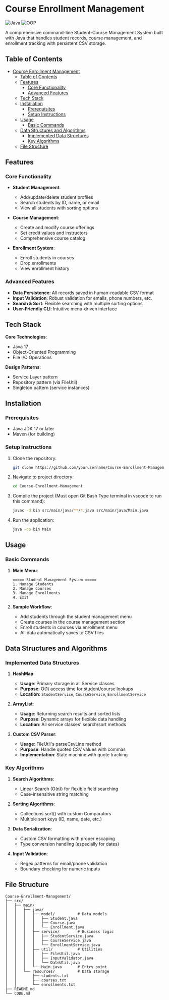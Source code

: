 # Course Enrollment Management

![Java](https://img.shields.io/badge/Java-17-blue)
![OOP](https://img.shields.io/badge/OOP-Design-success)

A comprehensive command-line Student-Course Management System built with Java that handles student records, course management, and enrollment tracking with persistent CSV storage.

## Table of Contents
- [Course Enrollment Management](#course-enrollment-management)
  - [Table of Contents](#table-of-contents)
  - [Features](#features)
    - [Core Functionality](#core-functionality)
    - [Advanced Features](#advanced-features)
  - [Tech Stack](#tech-stack)
  - [Installation](#installation)
    - [Prerequisites](#prerequisites)
    - [Setup Instructions](#setup-instructions)
  - [Usage](#usage)
    - [Basic Commands](#basic-commands)
  - [Data Structures and Algorithms](#data-structures-and-algorithms)
    - [Implemented Data Structures](#implemented-data-structures)
    - [Key Algorithms](#key-algorithms)
  - [File Structure](#file-structure)

## Features

### Core Functionality
- **Student Management**:
  - Add/update/delete student profiles
  - Search students by ID, name, or email
  - View all students with sorting options

- **Course Management**:
  - Create and modify course offerings
  - Set credit values and instructors
  - Comprehensive course catalog

- **Enrollment System**:
  - Enroll students in courses
  - Drop enrollments
  - View enrollment history

### Advanced Features
- **Data Persistence**: All records saved in human-readable CSV format
- **Input Validation**: Robust validation for emails, phone numbers, etc.
- **Search & Sort**: Flexible searching with multiple sorting options
- **User-Friendly CLI**: Intuitive menu-driven interface

## Tech Stack

**Core Technologies**:
- Java 17
- Object-Oriented Programming
- File I/O Operations

**Design Patterns**:
- Service Layer pattern
- Repository pattern (via FileUtil)
- Singleton pattern (service instances)

## Installation

### Prerequisites
- Java JDK 17 or later
- Maven (for building)

### Setup Instructions
1. Clone the repository:
   ```bash
   git clone https://github.com/yourusername/Course-Enrollment-Management.git
   ```

2. Navigate to project directory:
   ```bash
   cd Course-Enrollment-Management
   ```

3. Compile the project (Must open Git Bash Type terminal in vscode to run this command):  
   ```bash
   javac -d bin src/main/java/**/*.java src/main/java/Main.java
   ```

4. Run the application:
   ```bash
   java -cp bin Main
   ```

## Usage

### Basic Commands
1. **Main Menu**:
   ```
   ===== Student Management System =====
   1. Manage Students
   2. Manage Courses
   3. Manage Enrollments
   4. Exit
   ```

2. **Sample Workflow**:
   - Add students through the student management menu
   - Create courses in the course management section
   - Enroll students in courses via enrollment menu
   - All data automatically saves to CSV files

## Data Structures and Algorithms

### Implemented Data Structures

1. **HashMap**:
   - **Usage**: Primary storage in all Service classes
   - **Purpose**: O(1) access time for student/course lookups
   - **Location**: `StudentService`, `CourseService`, `EnrollmentService`

2. **ArrayList**:
   - **Usage**: Returning search results and sorted lists
   - **Purpose**: Dynamic arrays for flexible data handling
   - **Location**: All service classes' search/sort methods

3. **Custom CSV Parser**:
   - **Usage**: FileUtil's parseCsvLine method
   - **Purpose**: Handle quoted CSV values with commas
   - **Implementation**: State machine with quote tracking

### Key Algorithms

1. **Search Algorithms**:
   - Linear Search (O(n)) for flexible field searching
   - Case-insensitive string matching

2. **Sorting Algorithms**:
   - Collections.sort() with custom Comparators
   - Multiple sort keys (ID, name, date, etc.)

3. **Data Serialization**:
   - Custom CSV formatting with proper escaping
   - Type conversion handling (especially for dates)

4. **Input Validation**:
   - Regex patterns for email/phone validation
   - Boundary checking for numeric inputs

## File Structure

```
Course-Enrollment-Management/
├── src/
│   ├── main/
│   │   ├── java/
│   │   │   ├── model/          # Data models
│   │   │   │   ├── Student.java
│   │   │   │   ├── Course.java
│   │   │   │   └── Enrollment.java
│   │   │   ├── service/        # Business logic
│   │   │   │   ├── StudentService.java
│   │   │   │   ├── CourseService.java
│   │   │   │   └── EnrollmentService.java
│   │   │   ├── util/           # Utilities
│   │   │   │   ├── FileUtil.java
│   │   │   │   ├── InputValidator.java
│   │   │   │   └── DateUtil.java
│   │   │   └── Main.java       # Entry point
│   │   └── resources/          # Data storage
│   │       ├── students.txt
│   │       ├── courses.txt
│   │       └── enrollments.txt
├── README.md
└── CODE.md
```
